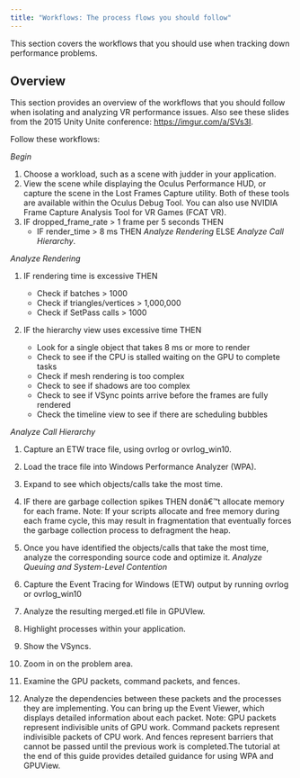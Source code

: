 ```yaml
---
title: "Workflows: The process flows you should follow"
---
```

This section covers the workflows that you should use when tracking down performance problems.

## Overview

This section provides an overview of the workflows that you should follow when isolating and analyzing VR performance issues. Also see these slides from the 2015 Unity Unite conference: <https://imgur.com/a/SVs3I>.

Follow these workflows:

*Begin*

1. Choose a workload, such as a scene with judder in your application.
2. View the scene while displaying the Oculus Performance HUD, or capture the scene in the Lost Frames Capture utility. Both of these tools are available within the Oculus Debug Tool. You can also use NVIDIA Frame Capture Analysis Tool for VR Games (FCAT VR).
3. IF dropped\_frame\_rate > 1 frame per 5 seconds THEN
	* IF render\_time > 8 ms THEN *Analyze Rendering* ELSE *Analyze Call Hierarchy*.

*Analyze Rendering*

1. IF rendering time is excessive THEN
	* Check if batches > 1000
	* Check if triangles/vertices > 1,000,000
	* Check if SetPass calls > 1000

2. IF the hierarchy view uses excessive time THEN
	* Look for a single object that takes 8 ms or more to render
	* Check to see if the CPU is stalled waiting on the GPU to complete tasks
	* Check if mesh rendering is too complex
	* Check to see if shadows are too complex
	* Check to see if VSync points arrive before the frames are fully rendered
	* Check the timeline view to see if there are scheduling bubbles

*Analyze Call Hierarchy*

1. Capture an ETW trace file, using ovrlog or ovrlog\_win10.
2. Load the trace file into Windows Performance Analyzer (WPA).
3. Expand to see which objects/calls take the most time.
4. IF there are garbage collection spikes THEN donâ€™t allocate memory for each frame. Note: If your scripts allocate and free memory during each frame cycle, this may result in fragmentation that eventually forces the garbage collection process to defragment the heap.
5. Once you have identified the objects/calls that take the most time, analyze the corresponding source code and optimize it.
*Analyze Queuing and System-Level Contention*

1. Capture the Event Tracing for Windows (ETW) output by running ovrlog or ovrlog\_win10
2. Analyze the resulting merged.etl file in GPUVIew.
3. Highlight processes within your application.
4. Show the VSyncs.
5. Zoom in on the problem area.
6. Examine the GPU packets, command packets, and fences.
7. Analyze the dependencies between these packets and the processes they are implementing. You can bring up the Event Viewer, which displays detailed information about each packet.
Note: GPU packets represent indivisible units of GPU work. Command packets represent indivisible packets of CPU work. And fences represent barriers that cannot be passed until the previous work is completed.The tutorial at the end of this guide provides detailed guidance for using WPA and GPUView.
